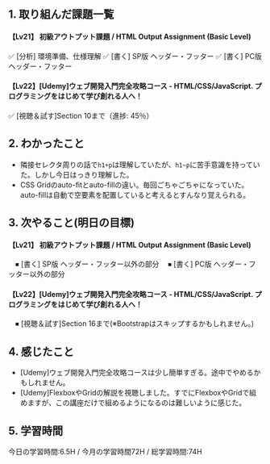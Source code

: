 ## 1. 取り組んだ課題一覧
#### 【Lv21】	初級アウトプット課題 / HTML Output Assignment (Basic Level)
 ✅ [分析] 環境準備、仕様理解
 ✅ [書く] SP版 ヘッダー・フッター
 ✅ [書く] PC版 ヘッダー・フッター
#### 【Lv22】[Udemy]ウェブ開発入門完全攻略コース - HTML/CSS/JavaScript. プログラミングをはじめて学び創れる人へ！
 ✅ [視聴＆試す]Section 10まで（進捗: 45％） 

## 2. わかったこと
- 隣接セレクタ周りの話で`h1+p`は理解していたが、`h1~p`に苦手意識を持っていた。しかし今日はっきり理解した。
- CSS Gridのauto-fitとauto-fillの違い。毎回ごちゃごちゃになっていた。auto-fillは自動で空要素を配置していると考えるとすんなり覚えられる。

## 3. 次やること(明日の目標)
#### 【Lv21】	初級アウトプット課題 / HTML Output Assignment (Basic Level)
　⏹ [書く] SP版 ヘッダー・フッター以外の部分
　⏹ [書く] PC版 ヘッダー・フッター以外の部分

#### 【Lv22】[Udemy]ウェブ開発入門完全攻略コース - HTML/CSS/JavaScript. プログラミングをはじめて学び創れる人へ！
　⏹ [視聴＆試す]Section 16まで(※Bootstrapはスキップするかもしれません。) 

## 4. 感じたこと
- [Udemy]ウェブ開発入門完全攻略コースは少し簡単すぎる。途中でやめるかもしれません。
- [Udemy]FlexboxやGridの解説を視聴しました。すでにFlexboxやGridで組めますが、この講座だけで組めるようになるのは難しいように感じた。

## 5. 学習時間
今日の学習時間:6.5H / 今月の学習時間72H / 総学習時間:74H

